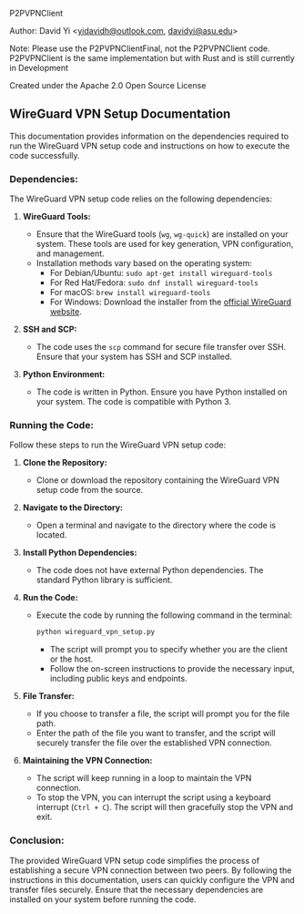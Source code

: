 P2PVPNClient 

Author: David Yi <yidavidh@outlook.com, davidyi@asu.edu>

Note: Please use the P2PVPNClientFinal, not the P2PVPNClient code. 
P2PVPNClient is the same implementation but with Rust and is still currently in Development

Created under the Apache 2.0 Open Source License

## WireGuard VPN Setup Documentation

This documentation provides information on the dependencies required to run the WireGuard VPN setup code and instructions on how to execute the code successfully.

### Dependencies:

The WireGuard VPN setup code relies on the following dependencies:

1. **WireGuard Tools:**
   - Ensure that the WireGuard tools (`wg`, `wg-quick`) are installed on your system. These tools are used for key generation, VPN configuration, and management.
   - Installation methods vary based on the operating system:
     - For Debian/Ubuntu: `sudo apt-get install wireguard-tools`
     - For Red Hat/Fedora: `sudo dnf install wireguard-tools`
     - For macOS: `brew install wireguard-tools`
     - For Windows: Download the installer from the [official WireGuard website](https://www.wireguard.com/install/).

2. **SSH and SCP:**
   - The code uses the `scp` command for secure file transfer over SSH. Ensure that your system has SSH and SCP installed.

3. **Python Environment:**
   - The code is written in Python. Ensure you have Python installed on your system. The code is compatible with Python 3.

### Running the Code:

Follow these steps to run the WireGuard VPN setup code:

1. **Clone the Repository:**
   - Clone or download the repository containing the WireGuard VPN setup code from the source.

2. **Navigate to the Directory:**
   - Open a terminal and navigate to the directory where the code is located.

3. **Install Python Dependencies:**
   - The code does not have external Python dependencies. The standard Python library is sufficient.

4. **Run the Code:**
   - Execute the code by running the following command in the terminal:
     ```bash
     python wireguard_vpn_setup.py
     ```
     - The script will prompt you to specify whether you are the client or the host.
     - Follow the on-screen instructions to provide the necessary input, including public keys and endpoints.

5. **File Transfer:**
   - If you choose to transfer a file, the script will prompt you for the file path.
   - Enter the path of the file you want to transfer, and the script will securely transfer the file over the established VPN connection.

6. **Maintaining the VPN Connection:**
   - The script will keep running in a loop to maintain the VPN connection.
   - To stop the VPN, you can interrupt the script using a keyboard interrupt (`Ctrl + C`). The script will then gracefully stop the VPN and exit.

### Conclusion:

The provided WireGuard VPN setup code simplifies the process of establishing a secure VPN connection between two peers. By following the instructions in this documentation, users can quickly configure the VPN and transfer files securely. Ensure that the necessary dependencies are installed on your system before running the code.
